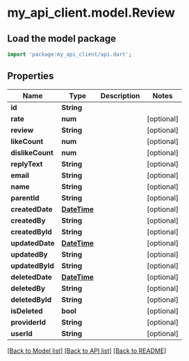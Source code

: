 # my_api_client.model.Review

## Load the model package
```dart
import 'package:my_api_client/api.dart';
```

## Properties
Name | Type | Description | Notes
------------ | ------------- | ------------- | -------------
**id** | **String** |  | 
**rate** | **num** |  | [optional] 
**review** | **String** |  | [optional] 
**likeCount** | **num** |  | [optional] 
**dislikeCount** | **num** |  | [optional] 
**replyText** | **String** |  | [optional] 
**email** | **String** |  | [optional] 
**name** | **String** |  | [optional] 
**parentId** | **String** |  | [optional] 
**createdDate** | [**DateTime**](DateTime.md) |  | [optional] 
**createdBy** | **String** |  | [optional] 
**createdById** | **String** |  | [optional] 
**updatedDate** | [**DateTime**](DateTime.md) |  | [optional] 
**updatedBy** | **String** |  | [optional] 
**updatedById** | **String** |  | [optional] 
**deletedDate** | [**DateTime**](DateTime.md) |  | [optional] 
**deletedBy** | **String** |  | [optional] 
**deletedById** | **String** |  | [optional] 
**isDeleted** | **bool** |  | [optional] 
**providerId** | **String** |  | [optional] 
**userId** | **String** |  | [optional] 

[[Back to Model list]](../README.md#documentation-for-models) [[Back to API list]](../README.md#documentation-for-api-endpoints) [[Back to README]](../README.md)


